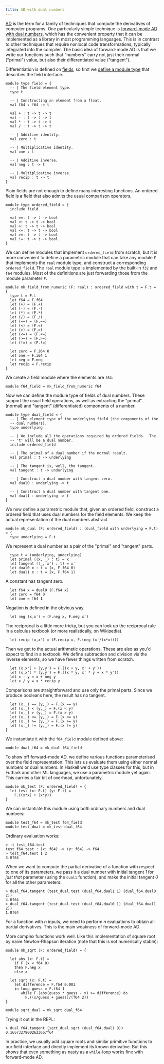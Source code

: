 ```yaml
---
title: AD with dual numbers
---
```


[AD](https://en.wikipedia.org/wiki/Automatic_differentiation) is
the term for a family of techniques that compute the derivatives of
computer programs.  One particularly simple technique is
[forward-mode AD with dual
numbers](https://blog.demofox.org/2014/12/30/dual-numbers-automatic-differentiation/),
which has the convenient property that it can be implemented as a
library in most programming languages.  This is in contrast to
other techniques that require nonlocal code transformations,
typically integrated into the compiler.  The basic idea of
forward-mode AD is that we write our functions such that "numbers"
carry not just their normal ("primal") value, but also their
differentiated value ("tangent").

Differentiation is defined on
[fields](https://en.wikipedia.org/wiki/Field_(mathematics)), so
first we [define a module type](abstract-data-types.html) that
describes the field interface.

```futhark
module type field = {
  -- | The field element type.
  type t

  -- | Constructing an element from a float.
  val f64 : f64 -> t

  val + : t -> t -> t
  val - : t -> t -> t
  val * : t -> t -> t
  val / : t -> t -> t

  -- | Additive identity.
  val zero : t

  -- | Multiplicative identity.
  val one : t

  -- | Additive inverse.
  val neg : t -> t

  -- | Multiplicative inverse.
  val recip : t -> t
}
```

Plain fields are not enough to define many interesting functions.
An ordered field is a field that also admits the usual comparison
operators.

```futhark
module type ordered_field = {
  include field

  val ==: t -> t -> bool
  val <: t -> t -> bool
  val >: t -> t -> bool
  val <=: t -> t -> bool
  val >=: t -> t -> bool
  val !=: t -> t -> bool
}
```

We can define modules that implement `ordered_field` from scratch,
but it is more convenient to define a parametric module that can
take any module `F` that implements the `real` module type, and
construct a corresponding `ordered_field`.  The `real` module type
is implemented by the built-in `f32` and `f64` modules.  Most of
the definitions are just forwarding those from the module parameter
`F`.

```futhark
module mk_field_from_numeric (F: real) : ordered_field with t = F.t = {
  type t = F.t
  let f64 = F.f64
  let (+) = (F.+)
  let (-) = (F.-)
  let (*) = (F.*)
  let (/) = (F./)
  let (==) = (F.==)
  let (<) = (F.<)
  let (>) = (F.>)
  let (<=) = (F.<=)
  let (>=) = (F.>=)
  let (!=) = (F.!=)

  let zero = F.i64 0
  let one = F.i64 1
  let neg = F.neg
  let recip = F.recip
}
```

We create a field module where the elements are `f64`:

```futhark
module f64_field = mk_field_from_numeric f64
```

Now we can define the module type of fields of dual numbers.  These
support the usual field operations, as well as extracting the
"primal" (normal) and "tangent" (differentiated) components of a
number.

```futhark
module type dual_field = {
  -- | The element type of the underlying field (the components of the
  -- dual numbers).
  type underlying

  -- | We include all the operations required by ordered fields.  The
  -- 't' will be a dual number.
  include ordered_field

  -- | The primal of a dual number if the normal result.
  val primal : t -> underlying

  -- | The tangent is, well, the tangent..
  val tangent : t -> underlying

  -- | Construct a dual number with tangent zero.
  val dual0 : underlying -> t

  -- | Construct a dual number with tangent one.
  val dual1 : underlying -> t
}
```

We now define a parametric module that, given an ordered field,
construct a ordered field that uses dual numbers for the field
elements.  We keep the actual representation of the dual numbers
abstract.

```futhark
module mk_dual (F: ordered_field) : (dual_field with underlying = F.t) = {
  type underlying = F.t
```

We represent a dual number as a pair of the "primal" and "tangent"
parts.

```futhark
  type t = (underlying, underlying)
  let primal ((x, _) : t) = x
  let tangent ((_, x') : t) = x'
  let dual0 x : t = (x, F.f64 0)
  let dual1 x : t = (x, F.f64 1)
```

A constant has tangent zero.

```futhark
  let f64 x = dual0 (F.f64 x)
  let zero = f64 0
  let one = f64 1
```

Negation is defined in the obvious way.

```futhark
  let neg (x,x') = (F.neg x, F.neg x')
```

The reciprocal is a little more tricky, but you can look up the
reciprocal rule in a calculus textbook (or more realistically, on
Wikipedia).

```futhark
  let recip (x,x') = (F.recip x, F.(neg (x'/(x*x))))
```

Then we get to the actual arithmetic operations.  These are also
as you'd expect to find in a textbook.  We define subtraction and
division via the inverse elements, so we have fewer things
written from scratch.

```futhark
  let (x,x') + (y,y') = F.((x + y, x' + y'))
  let (x,x') * (y,y') = F.((x * y, x' * y + x * y'))
  let x - y = x + neg y
  let x / y = x * recip y
```

Comparisons are straightforward and use only the primal parts.
Since we produce booleans here, the result has no tangent.

```futhark
  let (x,_) == (y,_) = F.(x == y)
  let (x,_) < (y,_) = F.(x < y)
  let (x,_) > (y,_) = F.(x > y)
  let (x,_) <= (y,_) = F.(x <= y)
  let (x,_) >= (y,_) = F.(x >= y)
  let (x,_) != (y,_) = F.(x != y)
}
```

We instantiate it with the `f64_field` module defined above:

```futhark
module dual_f64 = mk_dual f64_field
```

To show off forward-mode AD, we define various functions
parameterised over the field representation.  This lets us evaluate
them using either normal numbers or dual numbers.  In Haskell we'd
use type classes for this, but in Futhark and other ML languages,
we use a parametric module yet again.  This carries a fair bit of
overhead, unfortunately.

```futhark
module mk_test (F: ordered_field) = {
  let test (x: F.t) (y: F.t) =
    F.((x*x) + (x*y))
}
```

We can instantiate this module using both ordinary numbers and dual
numbers:

```futhark
module test_f64 = mk_test f64_field
module test_dual = mk_test dual_f64
```

Ordinary evaluation works:

```
> :t test_f64.test
test_f64.test : (x: f64) -> (y: f64) -> f64
> test_f64.test 1 2
3.0f64
```

When we want to compute the partial derivative of a function with
respect to one of its parameters, we pass it a dual number with
initial tangent *1* for *just that* parameter (using the `dual1`
function), and make the initial tangent *0* for all the other
parameters:

```
> dual_f64.tangent (test_dual.test (dual_f64.dual1 1) (dual_f64.dual0 2))
4.0f64
> dual_f64.tangent (test_dual.test (dual_f64.dual0 1) (dual_f64.dual1 2))
1.0f64
```

For a function with *n* inputs, we need to perform *n* evaluations
to obtain all partial derivatives.  This is the main weakness of
forward-mode AD.

More complex functions work well.  Like this implementation of
square root by naive Newton-Rhapson iteration (note that this is
not numerically stable):

```futhark
module mk_sqrt (F: ordered_field) = {

  let abs (x: F.t) =
    if F.(x < f64 0)
    then F.neg x
    else x

  let sqrt (x: F.t) =
    let difference = F.f64 0.001
    in loop guess = F.f64 1
       while F.(abs(guess * guess - x) >= difference) do
         F.((x/guess + guess)/(f64 2))
}

module sqrt_dual = mk_sqrt dual_f64
```

Trying it out in the REPL:

```
> dual_f64.tangent (sqrt_dual.sqrt (dual_f64.dual1 9))
0.16673279002623667f64
```

In practice, we usually add square roots and similar primitive
functions to our field interface and directly implement its known
derivative.  But this shows that even something as nasty as a
`while`-loop works fine with forward-mode AD.

